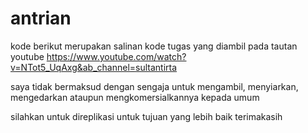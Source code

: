 # antrian

kode berikut merupakan salinan kode tugas yang diambil pada tautan youtube https://www.youtube.com/watch?v=NTot5_UqAxg&ab_channel=sultantirta

saya tidak bermaksud dengan sengaja untuk mengambil, menyiarkan, mengedarkan ataupun mengkomersialkannya kepada umum

silahkan untuk direplikasi untuk tujuan yang lebih baik
terimakasih
